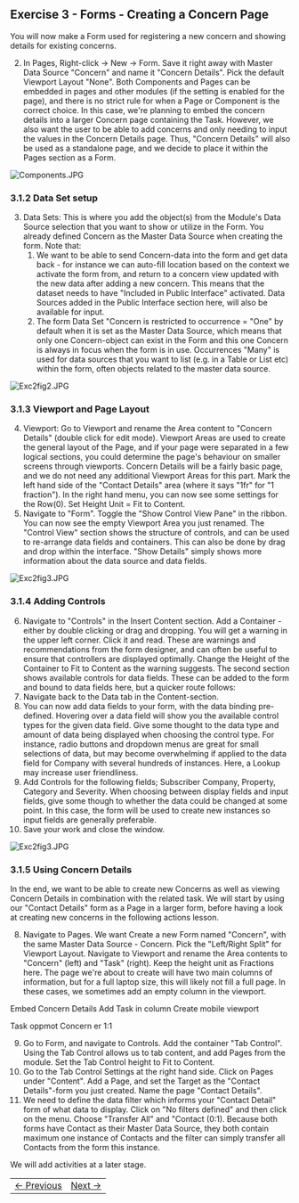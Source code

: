 ## Exercise 3 - Forms - Creating a Concern Page

You will now make a Form used for registering a new concern and showing details for existing concerns.



2. In Pages, Right-click -> New -> Form. Save it right away with Master Data Source "Concern" and name it "Concern Details". Pick the default Viewport Layout "None". Both Components and Pages can be embedded in pages and other modules (if the setting is enabled for the page), and there is no strict rule for when a Page or Component is the correct choice. In this case, we're planning to embed the concern details into a larger Concern page containing the Task. However, we also want the user to be able to add concerns and only needing to input the values in the Concern Details page. Thus, "Concern Details" will also be used as a standalone page, and we decide to place it within the Pages section as a Form.

![Components.JPG](media/components.JPG)

### 3.1.2 Data Set setup
3. Data Sets: This is where you add the object(s) from the Module's Data Source selection that you want to show or utilize in the Form. You already defined Concern as the Master Data Source when creating the form. Note that:
   1. We want to be able to send Concern-data into the form and get data back - for instance we can auto-fill location based on the context we activate the form from, and return to a concern view updated with the new data after adding a new concern. This means that the dataset needs to have "Included in Public Interface" activated. Data Sources added in the Public Interface section here, will also be available for input.
   2. The form Data Set "Concern is restricted to occurrence = "One" by default when it is set as the Master Data Source, which means that only one Concern-object can exist in the Form and this one Concern is always in focus when the form is in use. Occurrences "Many" is used for data sources that you want to list (e.g. in a Table or List etc) within the form, often objects related to the master data source.

![Exc2fig2.JPG](media/3.1.2.PNG)

### 3.1.3 Viewport and Page Layout
4. Viewport: Go to Viewport and rename the Area content to "Concern Details" (double click for edit mode). Viewport Areas are used to create the general layout of the Page, and if your page were separated in a few logical sections, you could determine the page's behaviour on smaller screens through viewports. Concern Details will be a fairly basic page, and we do not need any additional Viewport Areas for this part. Mark the left hand side of the "Contact Details" area (where it says "1fr" for "1 fraction"). In the right hand menu, you can now see some settings for the Row(0). Set Height Unit = Fit to Content.
5. Navigate to "Form". Toggle the "Show Control View Pane" in the ribbon. You can now see the empty Viewport Area you just renamed. The "Control View" section shows the structure of controls, and can be used to re-arrange data fields and containers. This can also be done by drag and drop within the interface. "Show Details" simply shows more information about the data source and data fields.

![Exc2fig3.JPG](media/Exc2fig3.JPG)

### 3.1.4 Adding Controls
6. Navigate to "Controls" in the Insert Content section. Add a Container - either by double clicking or drag and dropping. You will get a warning in the upper left corner. Click it and read. These are warnings and recommendations from the form designer, and can often be useful to ensure that controllers are displayed optimally. Change the Height of the Container to Fit to Content as the warning suggests. The second section shows available controls for data fields. These can be added to the form and bound to data fields here, but a quicker route follows:
  1. Navigate back to the Data tab in the Content-section.
  2. You can now add data fields to your form, with the data binding pre-defined. Hovering over a data field will show you the available control types for the given data field. Give some thought to the data type and amount of data being displayed when choosing the control type. For instance, radio buttons and dropdown menus are great for small selections of data, but may become overwhelming if applied to the data field for Company with several hundreds of instances. Here, a Lookup may increase user friendliness.
7. Add Controls for the following fields; Subscriber Company, Property, Category and Severity. When choosing between display fields and input fields, give some though to whether the data could be changed at some point. In this case, the form will be used to create new instances so input fields are generally preferable.
8. Save your work and close the window.


  ![Exc2fig3.JPG](media/Exc2fig4.JPG)



### 3.1.5 Using Concern Details
In the end, we want to be able to create new Concerns as well as viewing Concern Details in combination with the related task.
We will start by using our "Contact Details" form as a Page in a larger form, before having a look at creating new concerns in the following actions lesson.

8. Navigate to Pages. We want Create a new Form named "Concern", with the same Master Data Source - Concern. Pick the "Left/Right Split" for Viewport Layout. Navigate to Viewport and rename the Area contents to "Concern" (left) and "Task" (right). Keep the height unit as Fractions here. The page we're about to create will have two main columns of information, but for a full laptop size, this will likely not fill a full page. In these cases, we sometimes add an empty column in the viewport.



Embed Concern Details
Add Task in column
Create mobile viewport


Task oppmot Concern er 1:1  

9. Go to Form, and navigate to Controls. Add the container "Tab Control". Using the Tab Control allows us to tab content, and add Pages from the module. Set the Tab Control height to Fit to Content.
10. Go to the Tab Control Settings at the right hand side. Click on Pages under "Content". Add a Page, and set the Target as the "Contact Details"-form you just created. Name the page "Contact Details".
11. We need to define the data filter which informs your "Contact Detail" form of what data to display. Click on "No filters defined" and then click on the menu. Choose "Transfer All" and "Contact (0:1). Because both forms have Contact as their Master Data Source, they both contain maximum one instance of Contacts and the filter can simply transfer all Contacts from the form this instance.

We will add activities at a later stage.






<table>
   <tr><td><a href="exercise-02-2.md"><- Previous</a></td><td align="right"><a href="exercise-03-2.md">Next -></a></td></tr>
</table>
